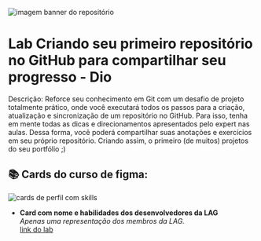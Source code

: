 ![imagem banner do repositório](https://github.com/adriellison/myCodes/blob/main/Criando%20seu%20primeiro%20reposit%C3%B3rio%20no%20Github%20para%20compartilhar%20seu%20progresso/img/cover.png)
# Lab Criando seu primeiro repositório no GitHub para compartilhar seu progresso - Dio

Descrição: 
Reforce seu conhecimento em Git com um desafio de projeto totalmente prático, onde você executará todos os passos para a criação, atualização e sincronização de um repositório no GitHub. Para isso, tenha em mente todas as dicas e direcionamentos apresentados pelo expert nas aulas. Dessa forma, você poderá compartilhar suas anotações e exercícios em seu próprio repositório. Criando assim, o primeiro (de muitos) projetos do seu portfólio ;)

## 📚 Cards do curso de figma:
![cards de perfil com skills](https://github.com/adriellison/myCodes/blob/main/Criando%20seu%20primeiro%20reposit%C3%B3rio%20no%20Github%20para%20compartilhar%20seu%20progresso/img/cover.png)
- **Card com nome e habilidades dos desenvolvedores da LAG**</br>
_Apenas uma representação dos membros da LAG._</br>
[link do lab](https://web.dio.me/lab/criando-seu-primeiro-repositorio-no-github-para-compartilhar-seu-progresso/learning/e714fb1c-4990-4c47-99a5-d97703e40b4d)